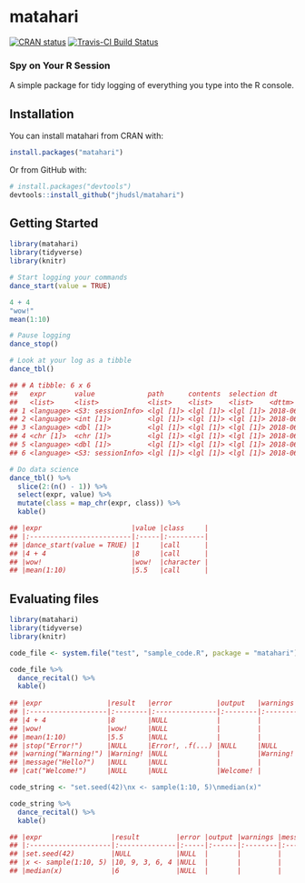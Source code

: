 # matahari

<!-- badges: start -->
[![CRAN status](https://www.r-pkg.org/badges/version/matahari)](https://cran.r-project.org/package=matahari)
[![Travis-CI Build Status](https://travis-ci.org/jhudsl/matahari.svg?branch=master)](https://travis-ci.org/jhudsl/matahari)
<!-- badges: end -->

### Spy on Your R Session

A simple package for tidy logging of everything you type into the R console.

## Installation

You can install matahari from CRAN with:

```R
install.packages("matahari")
```

Or from GitHub with:

```R
# install.packages("devtools")
devtools::install_github("jhudsl/matahari")
```

## Getting Started

```R
library(matahari)
library(tidyverse)
library(knitr)

# Start logging your commands
dance_start(value = TRUE)

4 + 4
"wow!"
mean(1:10)

# Pause logging
dance_stop()

# Look at your log as a tibble
dance_tbl()

## # A tibble: 6 x 6
##   expr       value             path      contents  selection dt                 
##   <list>     <list>            <list>    <list>    <list>    <dttm>             
## 1 <language> <S3: sessionInfo> <lgl [1]> <lgl [1]> <lgl [1]> 2018-06-23 15:26:06
## 2 <language> <int [1]>         <lgl [1]> <lgl [1]> <lgl [1]> 2018-06-23 15:26:06
## 3 <language> <dbl [1]>         <lgl [1]> <lgl [1]> <lgl [1]> 2018-06-23 15:26:07
## 4 <chr [1]>  <chr [1]>         <lgl [1]> <lgl [1]> <lgl [1]> 2018-06-23 15:26:08
## 5 <language> <dbl [1]>         <lgl [1]> <lgl [1]> <lgl [1]> 2018-06-23 15:26:08
## 6 <language> <S3: sessionInfo> <lgl [1]> <lgl [1]> <lgl [1]> 2018-06-23 15:26:09

# Do data science
dance_tbl() %>%
  slice(2:(n() - 1)) %>%
  select(expr, value) %>%
  mutate(class = map_chr(expr, class)) %>%
  kable()

## |expr                      |value |class     |
## |:-------------------------|:-----|:---------|
## |dance_start(value = TRUE) |1     |call      |
## |4 + 4                     |8     |call      |
## |wow!                      |wow!  |character |
## |mean(1:10)                |5.5   |call      |
```

## Evaluating files

```R
library(matahari)
library(tidyverse)
library(knitr)

code_file <- system.file("test", "sample_code.R", package = "matahari")

code_file %>%
  dance_recital() %>% 
  kable()
  
## |expr                |result   |error           |output   |warnings |messages |
## |:-------------------|:--------|:---------------|:--------|:--------|:--------|
## |4 + 4               |8        |NULL            |         |         |         |
## |wow!                |wow!     |NULL            |         |         |         |
## |mean(1:10)          |5.5      |NULL            |         |         |         |
## |stop("Error!")      |NULL     |Error!, .f(...) |NULL     |NULL     |NULL     |
## |warning("Warning!") |Warning! |NULL            |         |Warning! |         |
## |message("Hello?")   |NULL     |NULL            |         |         |Hello?   |
## |cat("Welcome!")     |NULL     |NULL            |Welcome! |         |         |

code_string <- "set.seed(42)\nx <- sample(1:10, 5)\nmedian(x)"

code_string %>%
  dance_recital() %>% 
  kable()

## |expr                 |result         |error |output |warnings |messages |
## |:--------------------|:--------------|:-----|:------|:--------|:--------|
## |set.seed(42)         |NULL           |NULL  |       |         |         |
## |x <- sample(1:10, 5) |10, 9, 3, 6, 4 |NULL  |       |         |         |
## |median(x)            |6              |NULL  |       |         |         |
```

